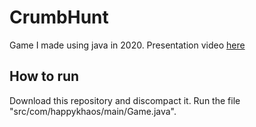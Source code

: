 # CrumbHunt
 

Game I made using java in 2020. 
Presentation video [here](https://www.youtube.com/watch?v=urmSuQsfpsE)


## How to run

Download this repository and discompact it. Run the file "src/com/happykhaos/main/Game.java".


